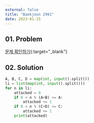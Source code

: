 ```yaml
---
external: false
title: "Baekjoon 2991"
date: 2023-01-15
---
```


## 01. Problem

[문제 확인하기](https://www.acmicpc.net/problem/2991){:target="_blank"}

## 02. Solution

```Python
A, B, C, D = map(int, input().split())
li = list(map(int, input().split()))
for n in li:
    attacked = 0
    if 0 < n % (A+B) <= A:
        attacked += 1
    if 0 < n % (C+D) <= C:
        attacked += 1
    print(attacked)
```
